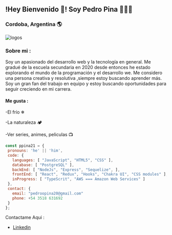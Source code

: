    ##                                                  !Hey Bienvenido 👋! Soy Pedro Pina 👨🏽‍💻
                                                                 
   ###                                                       Cordoba, Argentina 🌎

   ![logos](https://user-images.githubusercontent.com/95067274/235322075-783eb209-52a3-44d3-8f8f-0d6aeb5f456f.jpg)
   
   
 ### Sobre mi : 
Soy un apasionado del desarrollo web y la tecnología en general. Me gradué de la escuela secundaria en 2020 desde entonces he estado explorando el mundo de la    programación y el desarrollo we. Me considero una persona creativa y resolutiva ,siempre estoy buscando aprender más.
       Soy un gran fan del trabajo en equipo y estoy buscando oportunidades para seguir creciendo en mi carrera. 


#### Me gusta : 



-El frío ❄

-La naturaleza 🏕️

-Ver series, animes, peliculas 📺



 ```js
 const ppina21 = {
  pronouns: 'he' || 'him',
  code: {
    languages: [ "JavaScript", "HTML5", "CSS" ],
    database: [ "PostgreSQL" ],
    backEnd: [ "NodeJs", "Express", "Sequelize", ],
    frontEnd: [ "React", "Redux", "Hooks", "Chakra UI", "CSS modules" ],
    inProgress: [ "TypeScrit", "AWS === Amazon Web Services" ]
  },
  contact: {
    email: "pedroopina20@gmail.com"
    phone: +54 3518 631692
  }
};
```
Contactame Aqui : 

- [Linkedin](https://www.linkedin.com/in/pedro-oscar-pina-739b70223/)


<!--
                                                               

**ppina21/ppina21** is a ✨ _special_ ✨ repository because its `README.md` (this file) appears on your GitHub profile.

Here are some ideas to get you started:

- 🔭 I’m currently working on ...
- 🌱 I’m currently learning ...
- 👯 I’m looking to collaborate on ...
- 🤔 I’m looking for help with ...
- 💬 Ask me about ...
- 📫 How to reach me: ...
- 😄 Pronouns: ...
- ⚡ Fun fact: ...
-->
